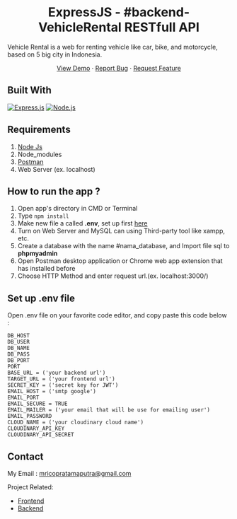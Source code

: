 <h1 align="center">ExpressJS - #backend-VehicleRental RESTfull API</h1>

Vehicle Rental is a web for renting vehicle like car, bike, and motorcycle, based on 5 big city in Indonesia.

<p align="center">
    <a href="https://vehicle-rental-rico.vercel.app/">View Demo</a>
    ·
    <a href="https://github.com/MochamadRicoPratamaPutra/Vehicle-Rental-Backend/issues">Report Bug</a>
    ·
    <a href="https://github.com/MochamadRicoPratamaPutra/Vehicle-Rental-Backend/pulls">Request Feature</a>
  </p>

## Built With

[![Express.js](https://img.shields.io/badge/Express.js-4.x-orange.svg?style=rounded-square)](https://expressjs.com/en/starter/installing.html)
[![Node.js](https://img.shields.io/badge/Node.js-v.12.13-green.svg?style=rounded-square)](https://nodejs.org/)

## Requirements

1. <a href="https://nodejs.org/en/download/">Node Js</a>
2. Node_modules
3. <a href="https://www.getpostman.com/">Postman</a>
4. Web Server (ex. localhost)

## How to run the app ?

1. Open app's directory in CMD or Terminal
2. Type `npm install`
3. Make new file a called **.env**, set up first [here](#set-up-env-file)
4. Turn on Web Server and MySQL can using Third-party tool like xampp, etc.
5. Create a database with the name #nama_database, and Import file sql to **phpmyadmin**
6. Open Postman desktop application or Chrome web app extension that has installed before
7. Choose HTTP Method and enter request url.(ex. localhost:3000/)

## Set up .env file

Open .env file on your favorite code editor, and copy paste this code below :

    DB_HOST
    DB_USER
    DB_NAME
    DB_PASS
    DB_PORT
    PORT
    BASE_URL = ('your backend url')
    TARGET_URL = ('your frontend url')
    SECRET_KEY = ('secret key for JWT')
    EMAIL_HOST = ('smtp google')
    EMAIL_PORT
    EMAIL_SECURE = TRUE
    EMAIL_MAILER = ('your email that will be use for emailing user')
    EMAIL_PASSWORD
    CLOUD_NAME = ('your cloudinary cloud name')
    CLOUDINARY_API_KEY
    CLOUDINARY_API_SECRET

## Contact

My Email : mricopratamaputra@gmail.com

Project Related:
- [Frontend](https://github.com/MochamadRicoPratamaPutra/Vehicle-Rental-Frontend)
- [Backend](https://github.com/MochamadRicoPratamaPutra/Vehicle-Rental-Backend)
